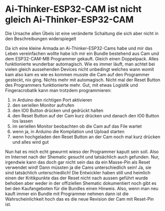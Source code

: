 # Ai-Thinker-ESP32-CAM ist nicht gleich Ai-Thinker-ESP32-CAM
Die Ursache allen Übels ist eine veränderte Schaltung die sich aber nicht in den Beschreibungen widerspiegelt

Da ich eine kleine Armada an Ai-Thinker-ESP32-Cams habe und mir das Leben vereinfachen wollte habe ich mir ein Bundle bestehend aus Cam und dem ESP32-CAM-MB Programmer gekauft. Gleich einen Doppelpack. Alles funktionierte wunderbar automagisch. Wie es immer läuft, man achtet bei vielen gleich aussehenden Devices nicht unbedingt welches wann womit kam also kam es wie es kommen musste die Cam auf den Programmer gesteckt, nix ging. Nichts mehr mit automagisch. Nicht mal der Reset Button des Programmers funktionierte mehr. Gut, mit etwas Logistik und Fingeracrobatik kann man trotzdem programmieren:

1. in Arduino den richtigen Port aktivieren
2. den seriellen Monitor aufrufen
3. den IO0 Button drücken und gedrückt halten
4. den Reset Button auf der Cam kurz drücken und danach den IO0 Button los lassen
5. im seriellen Monitor beobachten ob die Cam auf das File wartet
6. wenn ja, in Arduino die Kompilation und Upload starten
7. wenn hochgeladen den Reset Button an der Cam noch mal kurz drücken und alles wird gut

Nun hat es mich echt gewurmt wieso der Programmer kaputt sein soll. Also im Internet nach der Shematic gesucht und tatsächlich auch gefunden. Nur, irgendwie kann das doch gar nicht sein das da ein Masse-Pin als Reset verwendet wird! Dann müssten ja die Cams unterschiedlich sein!
Ja, sie sind tatsächlich unterschiedlich! Die Entwickler haben still und heimlich einen der Kritikpunkte das der Reset nicht nach aussen geführt wurde behoben aber weder in der offiziellen Shematic dokumentiert noch gibt es bei den Kaufangeboten für die Bundles einen Hinweis. 
Also, wenn man neu kauft immer ein Bundle mit Programmer nehmen dann ist die Wahrscheinlichkeit hoch das es die neue Revision der Cam mit Reset-Pin ist.
